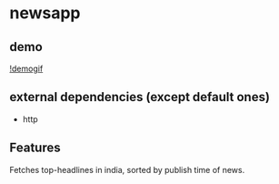 # newsapp

## demo

[!demogif]()

## external dependencies (except default ones)

- http

## Features

Fetches top-headlines in india, sorted by publish time of news.
